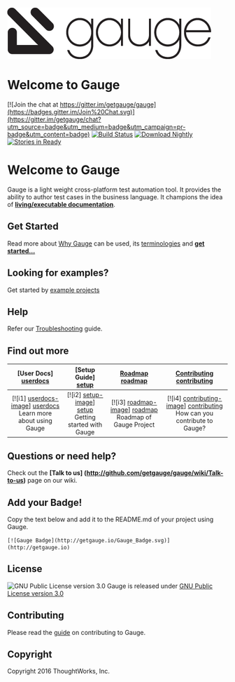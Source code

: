 ![Gauge Logo](Gauge-Logo.png)

# Welcome to Gauge

[![Join the chat at https://gitter.im/getgauge/gauge](https://badges.gitter.im/Join%20Chat.svg)](https://gitter.im/getgauge/chat?utm_source=badge&utm_medium=badge&utm_campaign=pr-badge&utm_content=badge) [![Build Status](https://snap-ci.com/getgauge/gauge/branch/master/build_image)](https://snap-ci.com/getgauge/gauge/branch/master)  [ ![Download Nightly](https://api.bintray.com/packages/gauge/Gauge/Nightly/images/download.svg) ](https://bintray.com/gauge/Gauge/Nightly/_latestVersion) [![Stories in Ready](https://badge.waffle.io/getgauge/gauge.png?label=ready&title=Ready)](https://waffle.io/getgauge/gauge)

# Welcome to Gauge

Gauge is a light weight cross-platform test automation tool. It provides the ability to author test cases in the business language. It champions the idea of [**living/executable documentation**](http://getgauge.io/documentation/user/current/advanced_readings/living_documentation.md).

## Get Started
Read more about [Why Gauge](http://getgauge.io/documentation/user/current/why_gauge.md) can be used, its [terminologies](http://getgauge.io/documentation/user/current/gauge_terminologies/README.md) and [**get started...**](http://getgauge.io/documentation/user/current/getting_started/README.md)

## Looking for examples?
Get started by [example projects](http://getgauge.io/documentation/user/current/examples/README.md)

## Help
Refer our [Troubleshooting](http://getgauge.io/documentation/user/current/troubleshooting/troubleshooting.html) guide.

## Find out more

| **[User Docs] [userdocs]**     | **[Setup Guide] [setup]**     | **[Roadmap] [roadmap]**           | **[Contributing] [contributing]**           |
|:-------------------------------------:|:-------------------------------:|:-----------------------------------:|:---------------------------------------------:|
| [![i1] [userdocs-image]] [userdocs]<br>Learn more about using Gauge | [![i2] [setup-image]] [setup]<br> Getting started with Gauge | [![i3] [roadmap-image]] [roadmap]<br>Roadmap of Gauge Project | [![i4] [contributing-image]] [contributing]<br>How can you contribute to Gauge? |


## Questions or need help?

Check out the **[Talk to us] (http://github.com/getgauge/gauge/wiki/Talk-to-us)** page on our wiki.

[userdocs-image]:https://d3i6fms1cm1j0i.cloudfront.net/github/images/techdocs.png
[setup-image]:https://d3i6fms1cm1j0i.cloudfront.net/github/images/setup.png
[roadmap-image]:https://d3i6fms1cm1j0i.cloudfront.net/github/images/roadmap.png
[contributing-image]:https://d3i6fms1cm1j0i.cloudfront.net/github/images/contributing.png

[userdocs]:http://getgauge.io/documentation/user/current/index.html
[setup]:https://github.com/getgauge/gauge/wiki/Setting-up-Gauge
[roadmap]:http://github.com/getgauge/gauge/wiki/Product-Roadmap
[contributing]:CONTRIBUTING.md

## Add your Badge!
Copy the text below and add it to the README.md of your project using Gauge.

```
[![Gauge Badge](http://getgauge.io/Gauge_Badge.svg)](http://getgauge.io)
```

## License

![GNU Public License version 3.0](http://www.gnu.org/graphics/gplv3-127x51.png)
Gauge is released under [GNU Public License version 3.0](http://www.gnu.org/licenses/gpl-3.0.txt)

## Contributing

Please read the [guide](CONTRIBUTING.md) on contributing to Gauge.

## Copyright

Copyright 2016 ThoughtWorks, Inc.
